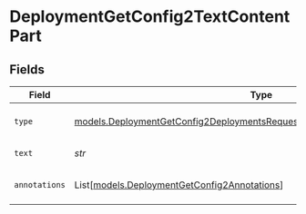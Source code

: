# DeploymentGetConfig2TextContentPart


## Fields

| Field                                                                                                                                                          | Type                                                                                                                                                           | Required                                                                                                                                                       | Description                                                                                                                                                    |
| -------------------------------------------------------------------------------------------------------------------------------------------------------------- | -------------------------------------------------------------------------------------------------------------------------------------------------------------- | -------------------------------------------------------------------------------------------------------------------------------------------------------------- | -------------------------------------------------------------------------------------------------------------------------------------------------------------- |
| `type`                                                                                                                                                         | [models.DeploymentGetConfig2DeploymentsRequestRequestBodyPrefixMessagesType](../models/deploymentgetconfig2deploymentsrequestrequestbodyprefixmessagestype.md) | :heavy_check_mark:                                                                                                                                             | The type of the content part.                                                                                                                                  |
| `text`                                                                                                                                                         | *str*                                                                                                                                                          | :heavy_check_mark:                                                                                                                                             | The text content.                                                                                                                                              |
| `annotations`                                                                                                                                                  | List[[models.DeploymentGetConfig2Annotations](../models/deploymentgetconfig2annotations.md)]                                                                   | :heavy_minus_sign:                                                                                                                                             | Annotations for the text content.                                                                                                                              |